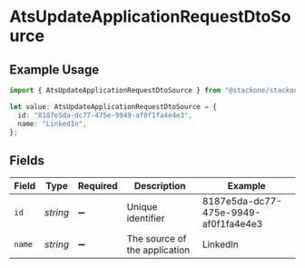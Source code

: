 # AtsUpdateApplicationRequestDtoSource

## Example Usage

```typescript
import { AtsUpdateApplicationRequestDtoSource } from "@stackone/stackone-client-ts/sdk/models/shared";

let value: AtsUpdateApplicationRequestDtoSource = {
  id: "8187e5da-dc77-475e-9949-af0f1fa4e4e3",
  name: "LinkedIn",
};
```

## Fields

| Field                                | Type                                 | Required                             | Description                          | Example                              |
| ------------------------------------ | ------------------------------------ | ------------------------------------ | ------------------------------------ | ------------------------------------ |
| `id`                                 | *string*                             | :heavy_minus_sign:                   | Unique identifier                    | 8187e5da-dc77-475e-9949-af0f1fa4e4e3 |
| `name`                               | *string*                             | :heavy_minus_sign:                   | The source of the application        | LinkedIn                             |